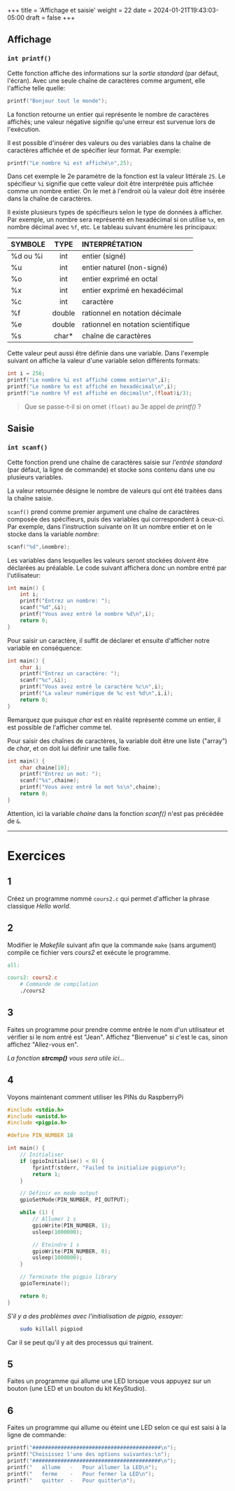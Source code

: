 +++
title = 'Affichage et saisie'
weight = 22
date = 2024-01-21T19:43:03-05:00
draft = false
+++


## Affichage

### `int printf()`
Cette fonction affiche des informations sur la _sortie standard_ (par défaut, l'écran). Avec une seule chaîne de caractères comme argument, elle l'affiche telle quelle:

```c
printf("Bonjour tout le monde");
```
La fonction retourne un entier qui représente le nombre de caractères affichés; une valeur négative signifie qu'une erreur est survenue lors de l'exécution.

Il est possible d'insérer des valeurs ou des variables dans la chaîne de caractères affichée et de spécifier leur format. Par exemple:
```c
printf("Le nombre %i est affiché\n",25);
```
Dans cet exemple le 2e paramètre de la fonction est la valeur littérale `25`. Le spécifieur `%i` signifie que cette valeur doit être interprétée puis affichée comme un nombre entier. On le met à l'endroit où la valeur doit être insérée dans la chaîne de caractères.

Il existe plusieurs types de spécifieurs selon le type de données à afficher. Par exemple, un nombre sera représenté en hexadécimal si on utilise `%x`, en nombre décimal avec `%f`, etc. Le tableau suivant énumère les principaux:

| SYMBOLE | TYPE | INTERPRÉTATION |
|:---|:---:|:---|
| %d ou %i | int | entier (signé) |
| %u | int | entier naturel (non-signé) |
| %o | int | entier exprimé en octal |
| %x | int | entier exprimé en hexadécimal |
| %c | int | caractère |
| %f | double | rationnel en notation décimale |
| %e | double | rationnel en notation scientifique |
| %s | char* | chaîne de caractères |

Cette valeur peut aussi être définie dans une variable. Dans l'exemple suivant on affiche la valeur d'une variable selon différents formats:
```c
int i = 256;
printf("Le nombre %i est affiché comme entier\n",i);
printf("Le nombre %x est affiché en hexadécimal\n",i);
printf("Le nombre %f est affiché en décimal\n",(float)i/3);
```
> Que se passe-t-il si on omet `(float)` au 3e appel de _printf()_ ?

## Saisie

### `int scanf()`
Cette fonction prend une chaîne de caractères saisie sur _l'entrée standard_ (par défaut, la ligne de commande) et stocke sons contenu dans une ou plusieurs variables.

La valeur retournée désigne le nombre de valeurs qui ont été traitées dans la chaîne saisie.

`scanf()` prend comme premier argument une chaîne de caractères composée des spécifieurs, puis des variables qui correspondent à ceux-ci. Par exemple, dans l'instruction suivante on lit un nombre entier et on le stocke dans la variable _nombre_:

```c
scanf("%d",&nombre);
```
Les variables dans lesquelles les valeurs seront stockées doivent être déclarées au préalable. Le code suivant affichera donc un nombre entré par l'utilisateur:
```c
int main() {
    int i;
    printf("Entrez un nombre: ");
    scanf("%d",&i);
    printf("Vous avez entré le nombre %d\n",i);
    return 0;
}
```

Pour saisir un caractère, il suffit de déclarer et ensuite d'afficher notre variable en conséquence:
```c
int main() {
    char i;
    printf("Entrez un caractère: ");
    scanf("%c",&i);
    printf("Vous avez entré le caractère %c\n",i);
    printf("La valeur numérique de %c est %d\n",i,i);
    return 0;
}
```

Remarquez que puisque _char_ est en réalité représenté comme un entier, il est possible de l'afficher comme tel.

Pour saisir des chaînes de caractères, la variable doit être une liste ("array") de _char_, et on doit lui définir une taille fixe.
```c
int main() {
    char chaine[10];
    printf("Entrez un mot: ");
    scanf("%s",chaine);
    printf("Vous avez entré le mot %s\n",chaine);
    return 0;
}
```
Attention, ici la variable _chaine_ dans la fonction _scanf()_ n'est pas précédée de `&`. 

------------------------------

# Exercices

## 1
Créez un programme nommé `cours2.c` qui permet d'afficher la phrase classique _Hello world_.

<!--
```c
    #include <stdio.h>
    int main() {
        printf("hello world\n");
    }
```
-->
## 2
Modifier le _Makefile_ suivant afin que la commande `make` (sans argument) compile ce fichier vers *cours2* et exécute le programme.

```makefile
all: 

cours2: cours2.c
	# Commande de compilation
	./cours2
```
<!--
```Make
all: cours2

cours2: cours2.c
	gcc cours2.c -o cours2
	./cours2
```
-->
## 3
Faites un programme pour prendre comme entrée le nom d'un utilisateur et vérifier si le nom entré est "Jean". Affichez "Bienvenue" si c'est le cas, sinon affichez "Allez-vous en".

_La fonction **strcmp()** vous sera utile ici..._

<!--
```c
#include <stdio.h>
#include <string.h>

int main() {
    char nom[10];
    printf("Entrez votre nom: ");
    scanf("%s",nom);
    if (strcmp(nom,"Jean") == 0) {
        printf(" Bienvenue\n");
    } else {
        printf(" Allez-vous en\n");
    }
    return 0;
}
```
-->


## 4
 
Voyons maintenant comment utiliser les PINs du RaspberryPi

```c
#include <stdio.h>
#include <unistd.h>
#include <pigpio.h>

#define PIN_NUMBER 18

int main() {
    // Initialiser
    if (gpioInitialise() < 0) {
        fprintf(stderr, "Failed to initialize pigpio\n");
        return 1;
    }

    // Définir en mode output
    gpioSetMode(PIN_NUMBER, PI_OUTPUT);

    while (1) {
        // Allumer 1 s
        gpioWrite(PIN_NUMBER, 1);
        usleep(1000000);  

        // Éteindre 1 s
        gpioWrite(PIN_NUMBER, 0);
        usleep(1000000);  
    }

    // Terminate the pigpio library
    gpioTerminate();

    return 0;
}

```
_S'il y a des problèmes avec l'initialisation de pigpio, essayer:_

```bash
    sudo killall pigpiod
```

Car il se peut qu'il y ait des processus qui trainent.

## 5

Faites un programme qui allume une LED lorsque vous appuyez sur un bouton (une LED et un bouton du kit KeyStudio).

## 6

Faites un programme qui allume ou éteint une LED selon ce qui est saisi à la ligne de commande:

```c
printf("#########################################\n");
printf("Choisissez l'une des options suivantes:\n");
printf("#########################################\n");
printf("   allume   -   Pour allumer la LED\n");
printf("   ferme    -   Pour fermer la LED\n");
printf("   quitter  -   Pour quitter\n");
```